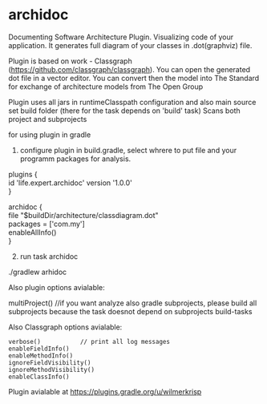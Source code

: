 # archidoc
Documenting Software Architecture Plugin.
Visualizing code of your application. 
It generates full diagram of your classes in .dot(graphviz) file.

Plugin is based on work - Classgraph (https://github.com/classgraph/classgraph). 
You can open the generated dot file in a vector editor. 
You can convert then the model into The Standard for exchange of architecture models from The Open Group

Plugin uses all jars in runtimeClasspath configuration
and also main source set build folder (there for the task depends on 'build' task)
Scans both project and subprojects

for using plugin in gradle

1) configure plugin in build.gradle, select whrere to put file and your programm packages for analysis.

plugins { <br>
    id 'life.expert.archidoc' version '1.0.0'  <br>
    }
    
archidoc { <br>
    file  "$buildDir/architecture/classdiagram.dot" <br>
    packages = ['com.my'] <br>
    enableAllInfo()  <br>
}

2) run task archidoc

./gradlew arhidoc


Also plugin options avialable:

multiProject()          //if you want analyze also gradle subprojects, please build all subprojects because the task doesnot depend on subprojects build-tasks

Also Classgraph options avialable:
    
    verbose()           // print all log messages
    enableFieldInfo()
    enableMethodInfo()      
    ignoreFieldVisibility() 
    ignoreMethodVisibility()    
    enableClassInfo()  

Plugin avialable at https://plugins.gradle.org/u/wilmerkrisp
